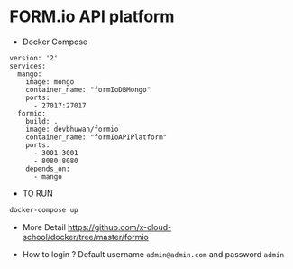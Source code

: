 # FORM.io API platform
- Docker Compose
```
version: '2'
services:
  mango:
    image: mongo
    container_name: "formIoDBMongo"
    ports:
      - 27017:27017
  formio:
    build: .
    image: devbhuwan/formio
    container_name: "formIoAPIPlatform"
    ports:
      - 3001:3001
      - 8080:8080
    depends_on:
      - mango
```

- TO RUN
```bash
docker-compose up
```
- More Detail
 https://github.com/x-cloud-school/docker/tree/master/formio

- How to login ?
Default username `admin@admin.com` and password `admin`

